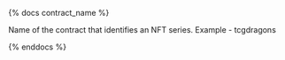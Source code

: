 {% docs contract_name %}

Name of the contract that identifies an NFT series. Example - tcgdragons

{% enddocs %}